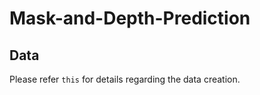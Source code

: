 # Mask-and-Depth-Prediction

## Data
Please refer <a link = 'https://github.com/akshatjaipuria/Mask-and-Depth-Prediction/blob/master/data/README.md#about-the-data'>`this`</a> for details regarding the data creation.
